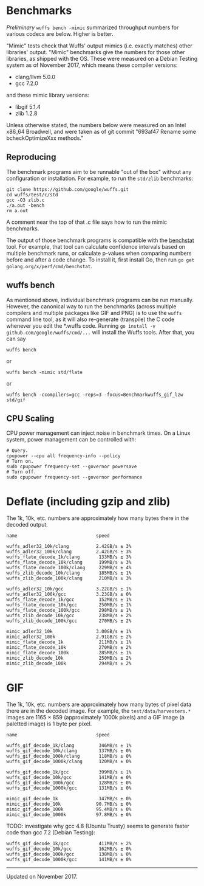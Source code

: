 # Benchmarks

*Preliminary* `wuffs bench -mimic` summarized throughput numbers for various
codecs are below. Higher is better.

"Mimic" tests check that Wuffs' output mimics (i.e. exactly matches) other
libraries' output. "Mimic" benchmarks give the numbers for those other
libraries, as shipped with the OS. These were measured on a Debian Testing
system as of November 2017, which means these compiler versions:

- clang/llvm 5.0.0
- gcc 7.2.0

and these mimic library versions:

- libgif 5.1.4
- zlib 1.2.8

Unless otherwise stated, the numbers below were measured on an Intel x86_64
Broadwell, and were taken as of git commit "693af47 Rename some
bcheckOptimizeXxx methods."


## Reproducing

The benchmark programs aim to be runnable "out of the box" without any
configuration or installation. For example, to run the `std/zlib` benchmarks:

    git clone https://github.com/google/wuffs.git
    cd wuffs/test/c/std
    gcc -O3 zlib.c
    ./a.out -bench
    rm a.out

A comment near the top of that .c file says how to run the mimic benchmarks.

The output of those benchmark programs is compatible with the
[benchstat](https://godoc.org/golang.org/x/perf/cmd/benchstat) tool. For
example, that tool can calculate confidence intervals based on multiple
benchmark runs, or calculate p-values when comparing numbers before and after a
code change. To install it, first install Go, then run `go get
golang.org/x/perf/cmd/benchstat`.


## wuffs bench

As mentioned above, individual benchmark programs can be run manually. However,
the canonical way to run the benchmarks (across multiple compilers and multiple
packages like GIF and PNG) is to use the `wuffs` command line tool, as it will
also re-generate (transpile) the C code whenever you edit the \*.wuffs code.
Running `go install -v github.com/google/wuffs/cmd/...` will install the Wuffs
tools. After that, you can say

    wuffs bench

or

    wuffs bench -mimic std/flate

or

    wuffs bench -ccompilers=gcc -reps=3 -focus=Benchmarkwuffs_gif_lzw std/gif


## CPU Scaling

CPU power management can inject noise in benchmark times. On a Linux system,
power management can be controlled with:

    # Query.
    cpupower --cpu all frequency-info --policy
    # Turn on.
    sudo cpupower frequency-set --governor powersave
    # Turn off.
    sudo cpupower frequency-set --governor performance


# Deflate (including gzip and zlib)

The 1k, 10k, etc. numbers are approximately how many bytes there in the decoded
output.

    name                             speed

    wuffs_adler32_10k/clang          2.42GB/s ± 3%
    wuffs_adler32_100k/clang         2.42GB/s ± 3%
    wuffs_flate_decode_1k/clang       133MB/s ± 3%
    wuffs_flate_decode_10k/clang      199MB/s ± 3%
    wuffs_flate_decode_100k/clang     229MB/s ± 4%
    wuffs_zlib_decode_10k/clang       185MB/s ± 1%
    wuffs_zlib_decode_100k/clang      210MB/s ± 3%

    wuffs_adler32_10k/gcc            3.22GB/s ± 1%
    wuffs_adler32_100k/gcc           3.23GB/s ± 0%
    wuffs_flate_decode_1k/gcc         152MB/s ± 1%
    wuffs_flate_decode_10k/gcc        250MB/s ± 1%
    wuffs_flate_decode_100k/gcc       298MB/s ± 1%
    wuffs_zlib_decode_10k/gcc         238MB/s ± 2%
    wuffs_zlib_decode_100k/gcc        270MB/s ± 2%

    mimic_adler32_10k                3.00GB/s ± 1%
    mimic_adler32_100k               2.91GB/s ± 2%
    mimic_flate_decode_1k             211MB/s ± 1%
    mimic_flate_decode_10k            270MB/s ± 2%
    mimic_flate_decode_100k           285MB/s ± 1%
    mimic_zlib_decode_10k             250MB/s ± 2%
    mimic_zlib_decode_100k            294MB/s ± 2%


# GIF

The 1k, 10k, etc. numbers are approximately how many bytes of pixel data there
are in the decoded image. For example, the `test/data/harvesters.*` images are
1165 × 859 (approximately 1000k pixels) and a GIF image (a paletted image) is 1
byte per pixel.

    name                             speed

    wuffs_gif_decode_1k/clang         346MB/s ± 1%
    wuffs_gif_decode_10k/clang        137MB/s ± 0%
    wuffs_gif_decode_100k/clang       118MB/s ± 0%
    wuffs_gif_decode_1000k/clang      120MB/s ± 0%

    wuffs_gif_decode_1k/gcc           399MB/s ± 1%
    wuffs_gif_decode_10k/gcc          141MB/s ± 0%
    wuffs_gif_decode_100k/gcc         128MB/s ± 0%
    wuffs_gif_decode_1000k/gcc        131MB/s ± 0%

    mimic_gif_decode_1k               147MB/s ± 0%
    mimic_gif_decode_10k             90.7MB/s ± 0%
    mimic_gif_decode_100k            95.4MB/s ± 0%
    mimic_gif_decode_1000k           97.8MB/s ± 0%

TODO: investigate why gcc 4.8 (Ubuntu Trusty) seems to generate faster code
than gcc 7.2 (Debian Testing):

    wuffs_gif_decode_1k/gcc           411MB/s ± 2%
    wuffs_gif_decode_10k/gcc          162MB/s ± 0%
    wuffs_gif_decode_100k/gcc         138MB/s ± 0%
    wuffs_gif_decode_1000k/gcc        141MB/s ± 0%


---

Updated on November 2017.
